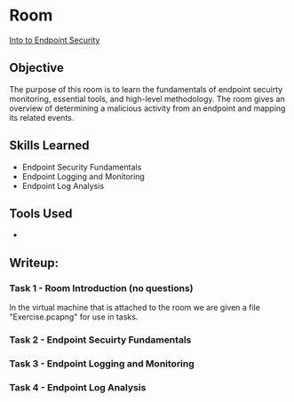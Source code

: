 # Room

<a href="https://tryhackme.com/r/room/introtoendpointsecurity" target="_blank">Into to Endpoint Security</a>

## Objective

The purpose of this room is to learn the fundamentals of endpoint secuirty monitoring, essential tools, and high-level methodology. The room gives an overview of determining a malicious activity from an endpoint and mapping its related events.

## Skills Learned

- Endpoint Security Fundamentals
- Endpoint Logging and Monitoring
- Endpoint Log Analysis

## Tools Used

- 

## Writeup:

### Task 1 - Room Introduction (no questions)

In the virtual machine that is attached to the room we are given a file "Exercise.pcapng" for use in tasks.

### Task 2 - Endpoint Secuirty Fundamentals

### Task 3 - Endpoint Logging and Monitoring

### Task 4 - Endpoint Log Analysis